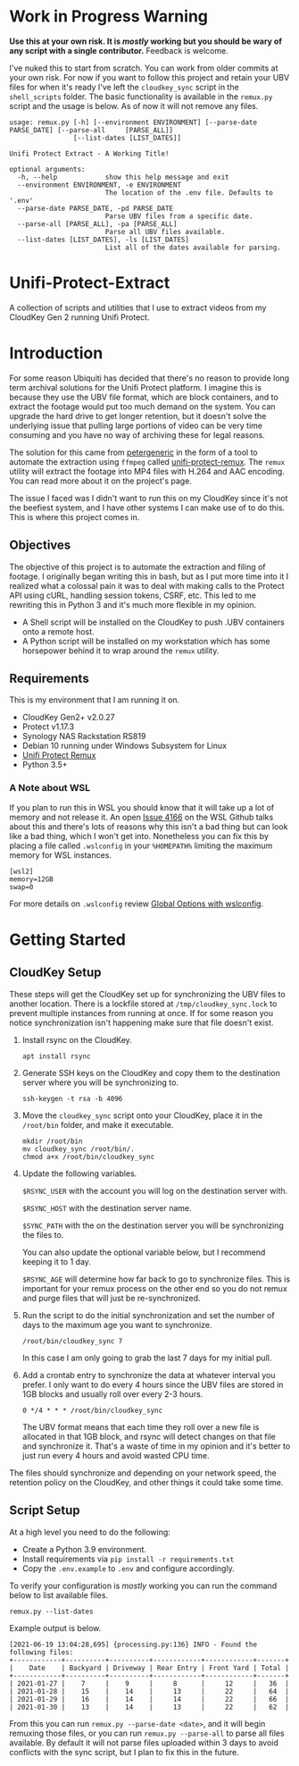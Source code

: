 # Work in Progress Warning

**Use this at your own risk. It is _mostly_ working but you should be wary of any script with a single contributor.** Feedback is welcome.

I've nuked this to start from scratch. You can work from older commits at your own risk. For now if you want to follow this project and retain your UBV files for when it's ready I've left the `cloudkey_sync` script in the `shell_scripts` folder. The basic functionality is available in the `remux.py` script and the usage is below. As of now it will not remove any files.

    usage: remux.py [-h] [--environment ENVIRONMENT] [--parse-date PARSE_DATE] [--parse-all     [PARSE_ALL]]
                    [--list-dates [LIST_DATES]]

    Unifi Protect Extract - A Working Title!

    optional arguments:
      -h, --help            show this help message and exit
      --environment ENVIRONMENT, -e ENVIRONMENT
                            The location of the .env file. Defaults to '.env'
      --parse-date PARSE_DATE, -pd PARSE_DATE
                            Parse UBV files from a specific date.
      --parse-all [PARSE_ALL], -pa [PARSE_ALL]
                            Parse all UBV files available.
      --list-dates [LIST_DATES], -ls [LIST_DATES]
                            List all of the dates available for parsing.

# Unifi-Protect-Extract
A collection of scripts and utilities that I use to extract videos from my CloudKey Gen 2 running Unifi Protect.

# Introduction

For some reason Ubiquiti has decided that there's no reason to provide long term archival solutions for the Unifi Protect platform. I imagine this is because they use the UBV file format, which are block containers, and to extract the footage would put too much demand on the system. You can upgrade the hard drive to get longer retention, but it doesn't solve the underlying issue that pulling large portions of video can be very time consuming and you have no way of archiving these for legal reasons.

The solution for this came from [petergeneric](https://github.com/petergeneric) in the form of a tool to automate the extraction using `ffmpeg` called [unifi-protect-remux](https://github.com/petergeneric/unifi-protect-remux). The `remux` utility will extract the footage into MP4 files with H.264 and AAC encoding. You can read more about it on the project's page.

The issue I faced was I didn't want to run this on my CloudKey since it's not the beefiest system, and I have other systems I can make use of to do this. This is where this project comes in.

## Objectives

The objective of this project is to automate the extraction and filing of footage. I originally began writing this in bash, but as I put more time into it I realized what a colossal pain it was to deal with making calls to the Protect API using cURL, handling session tokens, CSRF, etc. This led to me rewriting this in Python 3 and it's much more flexible in my opinion.

* A Shell script will be installed on the CloudKey to push .UBV containers onto a remote host.
* A Python script will be installed on my workstation which has some horsepower behind it to wrap around the `remux` utility.

## Requirements

This is my environment that I am running it on.

* CloudKey Gen2+ v2.0.27
* Protect v1.17.3
* Synology NAS Rackstation RS819
* Debian 10 running under Windows Subsystem for Linux
* [Unifi Protect Remux](https://github.com/petergeneric/unifi-protect-remux/)
* Python 3.5+

### A Note about WSL

If you plan to run this in WSL you should know that it will take up a lot of memory and not release it. An open [Issue 4166](https://github.com/microsoft/WSL/issues/4166) on the WSL Github talks about this and there's lots of reasons why this isn't a bad thing but can look like a bad thing, which I won't get into. Nonetheless you can fix this by placing a file called `.wslconfig` in your `%HOMEPATH%` limiting the maximum memory for WSL instances.

```
[wsl2]
memory=12GB
swap=0
```

For more details on `.wslconfig` review [Global Options with wslconfig](https://docs.microsoft.com/en-us/windows/wsl/wsl-config#configure-global-options-with-wslconfig).

# Getting Started
## CloudKey Setup

These steps will get the CloudKey set up for synchronizing the UBV files to another location. There is a lockfile stored at `/tmp/cloudkey_sync.lock` to prevent multiple instances from running at once. If for some reason you notice synchronization isn't happening make sure that file doesn't exist.

1. Install rsync on the CloudKey.

   `apt install rsync`

2. Generate SSH keys on the CloudKey and copy them to the destination server where you will be synchronizing to.

    `ssh-keygen -t rsa -b 4096`

3. Move the `cloudkey_sync` script onto your CloudKey, place it in the `/root/bin` folder, and make it executable.

    ```
    mkdir /root/bin
    mv cloudkey_sync /root/bin/.
    chmod a+x /root/bin/cloudkey_sync
    ```

4. Update the following variables.

    `$RSYNC_USER` with the account you will log on the destination server with.

    `$RSYNC_HOST` with the destination server name.

    `$SYNC_PATH` with the on the destination server you will be synchronizing the files to.

    You can also update the optional variable below, but I recommend keeping it to 1 day.

    `$RSYNC_AGE` will determine how far back to go to synchronize files. This is important for your remux process on the other end so you do not remux and purge files that will just be re-synchronized.

5. Run the script to do the initial synchronization and set the number of days to the maximum age you want to synchronize.

    `/root/bin/cloudkey_sync 7`

    In this case I am only going to grab the last 7 days for my initial pull.

6. Add a crontab entry to synchronize the data at whatever interval you prefer. I only want to do every 4 hours since the UBV files are stored in 1GB blocks and usually roll over every 2-3 hours.

    `0 */4 * * * /root/bin/cloudkey_sync`

    The UBV format means that each time they roll over a new file is allocated in that 1GB block, and rsync will detect changes on that file and synchronize it. That's a waste of time in my opinion and it's better to just run every 4 hours and avoid wasted CPU time.

The files should synchronize and depending on your network speed, the retention policy on the CloudKey, and other things it could take some time.

## Script Setup

At a high level you need to do the following:

* Create a Python 3.9 environment.
* Install requirements via `pip install -r requirements.txt`
* Copy the `.env.example` to `.env` and configure accordingly.

To verify your configuration is _mostly_ working you can run the command below to list available files.

```shell
remux.py --list-dates
```

Example output is below.

    [2021-06-19 13:04:28,695] {processing.py:136} INFO - Found the following files:
    +------------+----------+----------+------------+------------+-------+
    |    Date    | Backyard | Driveway | Rear Entry | Front Yard | Total |
    +------------+----------+----------+------------+------------+-------+
    | 2021-01-27 |    7     |    9     |     8      |     12     |   36  |
    | 2021-01-28 |    15    |    14    |     13     |     22     |   64  |
    | 2021-01-29 |    16    |    14    |     14     |     22     |   66  |
    | 2021-01-30 |    13    |    14    |     13     |     22     |   62  |

From this you can run `remux.py --parse-date <date>`, and it will begin remuxing those files, or you can run `remux.py --parse-all` to parse all files available. By default it will not parse files uploaded within 3 days to avoid conflicts with the sync script, but I plan to fix this in the future.
